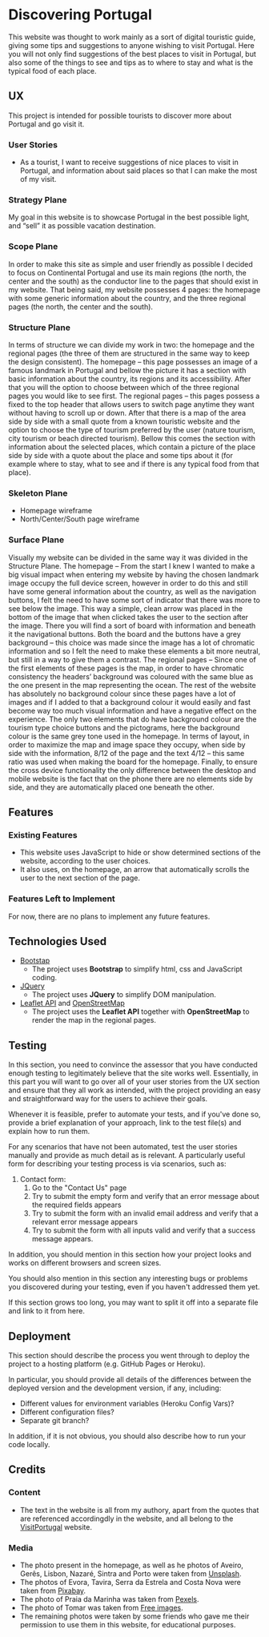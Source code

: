 # Discovering Portugal

This website was thought to work mainly as a sort of digital touristic guide, giving some tips and suggestions to anyone wishing to visit Portugal. Here you will not only find suggestions of the best places to visit in Portugal, but also some of the things to see and tips as to where to stay and what is the typical food of each place.
 
## UX
 
This project is intended for possible tourists to discover more about Portugal and go visit it.

### User Stories
- As a tourist, I want to receive suggestions of nice places to visit in Portugal, and information about said places so that I can make the most of my visit.

### Strategy Plane
My goal in this website is to showcase Portugal in the best possible light, and “sell” it as possible vacation destination.

### Scope Plane
In order to make this site as simple and user friendly as possible I decided to focus on Continental Portugal and use its main regions (the north, the center and the south) as the conductor line to the pages that should exist in my website. That being said, my website possesses 4 pages: the homepage with some generic information about the country, and the three regional pages (the north, the center and the south).

### Structure Plane
In terms of structure we can divide my work in two: the homepage and the regional pages (the three of them are structured in the same way to keep the design consistent).
The homepage – this page possesses an image of a famous landmark in Portugal and bellow the picture it has a section with basic information about the country, its regions and its accessibility. After that you will the option to choose between which of the three regional pages you would like to see first.
The regional pages – this pages possess a fixed to the top header that allows users to switch page anytime they want without having to scroll up or down. After that there is a map of the area side by side with a small quote from a known touristic website and the option to choose the type of tourism preferred by the user (nature tourism, city tourism or beach directed tourism). Bellow this comes the section with information about the selected places, which contain a picture of the place side by side with a quote about the place and some tips about it (for example where to stay, what to see and if there is any typical food from that place).

### Skeleton Plane
- Homepage wireframe
- North/Center/South page wireframe

### Surface Plane
Visually my website can be divided in the same way it was divided in the Structure Plane.
The homepage – From the start I knew I wanted to make a big visual impact when entering my website by having the chosen landmark image occupy the full device screen, however in order to do this and still have some general information about the country, as well as the navigation buttons, I felt the need to have some sort of indicator that there was more to see below the image. This way a simple, clean arrow was placed in the bottom of the image that when clicked takes the user to the section after the image. There you will find a sort of board with information and beneath it the navigational buttons. Both the board and the buttons have a grey background – this choice was made since the image has a lot of chromatic information and so I felt the need to make these elements a bit more neutral, but still in a way to give them a contrast.
The regional pages – Since one of the first elements of these pages is the map, in order to have chromatic consistency the headers’ background was coloured with the same blue as the one present in the map representing the ocean. The rest of the website has absolutely no background colour since these pages have a lot of images and if I added to that a background colour it would easily and fast become way too much visual information and have a negative effect on the experience. The only two elements that do have background colour are the tourism type choice buttons and the pictograms, here the background colour is the same grey tone used in the homepage. In terms of layout, in order to maximize the map and image space they occupy, when side by side with the information, 8/12 of the page and the text 4/12 – this same ratio was used when making the board for the homepage.
Finally, to ensure the cross device functionality the only difference between the desktop and mobile website is the fact that on the phone there are no elements side by side, and they are automatically placed one beneath the other.

## Features
 
### Existing Features
- This website uses JavaScript to hide or show determined sections of the website, according to the user choices.
- It also uses, on the homepage, an arrow that automatically scrolls the user to the next section of the page. 

### Features Left to Implement
For now, there are no plans to implement any future features.

## Technologies Used

- [Bootstap](https://getbootstrap.com/)
    - The project uses **Bootstrap** to simplify html, css and JavaScript coding.
- [JQuery](https://jquery.com)
    - The project uses **JQuery** to simplify DOM manipulation.
- [Leaflet API](https://leafletjs.com/) and [OpenStreetMap](https://www.openstreetmap.org/#map=15/10.3714/-85.1239)
    - The project uses the **Leaflet API** together with **OpenStreetMap** to render the map in the regional pages.


## Testing

In this section, you need to convince the assessor that you have conducted enough testing to legitimately believe that the site works well. Essentially, in this part you will want to go over all of your user stories from the UX section and ensure that they all work as intended, with the project providing an easy and straightforward way for the users to achieve their goals.

Whenever it is feasible, prefer to automate your tests, and if you've done so, provide a brief explanation of your approach, link to the test file(s) and explain how to run them.

For any scenarios that have not been automated, test the user stories manually and provide as much detail as is relevant. A particularly useful form for describing your testing process is via scenarios, such as:

1. Contact form:
    1. Go to the "Contact Us" page
    2. Try to submit the empty form and verify that an error message about the required fields appears
    3. Try to submit the form with an invalid email address and verify that a relevant error message appears
    4. Try to submit the form with all inputs valid and verify that a success message appears.

In addition, you should mention in this section how your project looks and works on different browsers and screen sizes.

You should also mention in this section any interesting bugs or problems you discovered during your testing, even if you haven't addressed them yet.

If this section grows too long, you may want to split it off into a separate file and link to it from here.

## Deployment

This section should describe the process you went through to deploy the project to a hosting platform (e.g. GitHub Pages or Heroku).

In particular, you should provide all details of the differences between the deployed version and the development version, if any, including:
- Different values for environment variables (Heroku Config Vars)?
- Different configuration files?
- Separate git branch?

In addition, if it is not obvious, you should also describe how to run your code locally.

## Credits

### Content
- The text in the website is all from my authory, apart from the quotes that are referenced accordingdly in the website, and all belong to the [VisitPortugal](https://www.visitportugal.com/en) website.

### Media
- The photo present in the homepage, as well as he photos of Aveiro, Gerês, Lisbon, Nazaré, Sintra and Porto were taken from [Unsplash](https://unsplash.com/).
- The photos of Evora, Tavira, Serra da Estrela and Costa Nova were taken from [Pixabay](https://pixabay.com/pt/).
- The photo of Praia da Marinha was taken from [Pexels](https://www.pexels.com/).
- The photo of Tomar was taken from [Free images](https://www.freeimages.com/).
- The remaining photos were taken by some friends who gave me their permission to use them in this website, for educational purposes.

